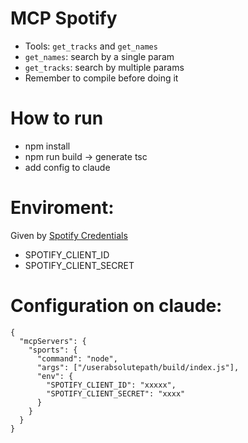 # MCP Spotify 
 * Tools: `get_tracks` and `get_names`
 * `get_names`: search by a single param
 * `get_tracks`: search by multiple params
 * Remember to compile before doing it

# How to run
* npm install
* npm run build -> generate tsc
* add config to claude

# Enviroment:
Given by [Spotify Credentials](https://developer.spotify.com/documentation/web-api/tutorials/client-credentials-flow)
* SPOTIFY_CLIENT_ID
* SPOTIFY_CLIENT_SECRET



# Configuration on claude:
```
{
  "mcpServers": {
    "sports": {
      "command": "node",
      "args": ["/userabsolutepath/build/index.js"],
      "env": {
        "SPOTIFY_CLIENT_ID": "xxxxx",
        "SPOTIFY_CLIENT_SECRET": "xxxx"
      }
    }
  }
}
```
